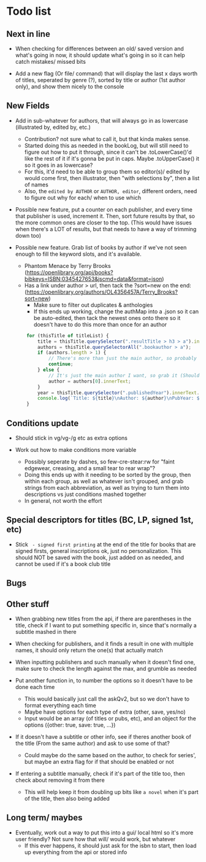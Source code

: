 # Todo list

## Next in line

- When checking for differences between an old/ saved version and what's going in now, it should update what's going in so it can help catch mistakes/ missed bits

- Add a new flag (Or file/ command) that will display the last x days worth of titles, seperated by genre (?), sorted by title or author (1st author only), and show them nicely to the console


## New Fields

- Add in sub-whatever for authors, that will always go in as lowercase (illustrated by, edited by, etc.)
    * Contribution? not sure what to call it, but that kinda makes sense.
    * Started doing this as needed in the bookLog, but will still need to figure out how to put it through, since it can't be
      .toLowerCase()'d like the rest of it if it's gonna be put in caps. Maybe .toUpperCase() it so it goes in as lowercase?
    * For this, it'd need to be able to group them so editor(s)/ edited by would come first, then illustrator, then "with selections by", then a list of names
    * Also, the `edited by AUTHOR` or `AUTHOR, editor`, different orders, need to figure out why for each/ when to use which

- Possible new feature, put a counter on each publisher, and every time that publisher is used, increment it.
    Then, sort future results by that, so the more common ones are closer to the top. (This would have issues
    when there's a LOT of results, but that needs to have a way of trimming down too)

- Possible new feature. Grab list of books by author if we've not seen enough to fill the keyword slots, and it's available.
    * Phantom Menace by Terry Brooks (https://openlibrary.org/api/books?bibkeys=ISBN:0345427653&jscmd=data&format=json)
    * Has a link under author > url, then tack the ?sort=new on the end: (https://openlibrary.org/authors/OL4356457A/Terry_Brooks?sort=new)
        - Make sure to filter out duplicates & anthologies
        - If this ends up working, change the authMap into a .json so it can be auto-edited, then tack the newest ones onto there so it
          doesn't have to do this more than once for an author

    ```js
        for (thisTitle of titleList) {
            title = thisTitle.querySelector(".resultTitle > h3 > a").innerText;
            authors = thisTitle.querySelectorAll(".bookauthor > a");
            if (authors.length > 1) {
                // There's more than just the main author, so probably an anthology that I don't want
                continue;
            } else {
                // It's just the main author I want, so grab it (Should just be the same for everything if it's just them, but in case I guess?)
                author = authors[0].innerText;
            }
            year = thisTitle.querySelector(".publishedYear").innerText.replace("First published in ", "");
            console.log(`Title: ${title}\nAuthor: ${author}\nPubYear: ${year}\n\n`)
        }
    ```

## Conditions update

- Should stick in vg/vg-/g etc as extra options

- Work out how to make conditions more variable
    * Possibly seperate by dashes, so few-cre-stear:rw for "faint edgewear, creasing, and a small tear to rear wrap"?
    * Doing this ends up with it needing to be sorted by the group, then within each group, as well as whatever isn't
      grouped, and grab strings from each abbreviation, as well as trying to turn them into descriptions vs just conditions
      mashed together
    * In general, not worth the effort


## Special descriptors for titles (BC, LP, signed 1st, etc)

- Stick ` - signed first printing` at the end of the title for books that are signed
  firsts, general inscriptions ok, just no personalization. This should NOT be saved
  with the book, just added on as needed, and cannot be used if it's a book club title


## Bugs


## Other stuff

- When grabbing new titles from the api, if there are parentheses in the title,
  check if I want to put something specific in, since that's normally a subtitle mashed in there

- When checking for publishers, and it finds a result in one with multiple names, it should only return the one(s) that actually match

- When inputting publishers and such manually when it doesn't find one, make sure to check the length against the max, and grumble as needed

- Put another function in, to number the options so it doesn't have to be done each time
    * This would basically just call the askQv2, but so we don't have to format everything each time
    * Maybe have options for each type of extra (other, save, yes/no)
    * Input would be an array (of titles or pubs, etc), and an object for the options ({other: true, save: true, ...})

- If it doesn't have a subtitle or other info, see if theres another book of the title (From the same author) and ask to use some of that?
    * Could maybe do the same based on the author, to check for series', but maybe an extra flag for if that should be enabled or not

- If entering a subtitle manually, check if it's part of the title too, then check about removing it from there
    * This will help keep it from doubling up bits like `a novel` when it's part of the title, then also being added


## Long term/ maybes

- Eventually, work out a way to put this into a gui/ local html so it's more user friendly?
  Not sure how that will/ would work, but whatever
  * If this ever happens, it should just ask for the isbn to start, then load up everything from the api or stored info
